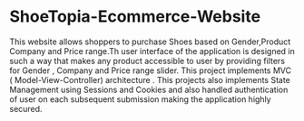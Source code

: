 # ShoeTopia-Ecommerce-Website

This website allows shoppers to purchase Shoes based on Gender,Product Company and Price range.Th user interface of the 
application is designed in such a way that makes any product accessible to user by providing filters for Gender , 
Company and Price range slider.
This project implements MVC ( Model-View-Controller) architecture . 
This projects also implements State Management using Sessions and Cookies and also handled authentication of user 
on each subsequent submission making the application highly secured.
